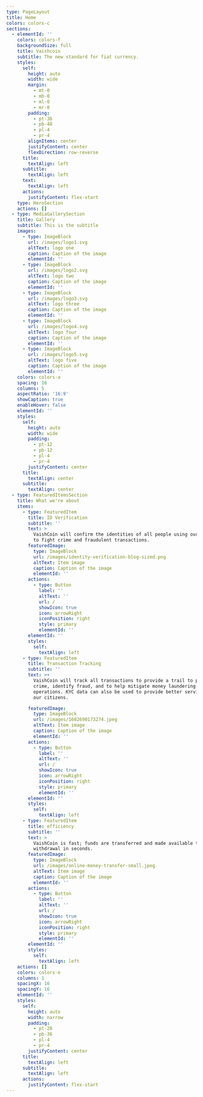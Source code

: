 ```yaml
---
type: PageLayout
title: Home
colors: colors-c
sections:
  - elementId: ''
    colors: colors-f
    backgroundSize: full
    title: Vaishcoin
    subtitle: The new standard for fiat currency.
    styles:
      self:
        height: auto
        width: wide
        margin:
          - mt-0
          - mb-0
          - ml-0
          - mr-0
        padding:
          - pt-36
          - pb-48
          - pl-4
          - pr-4
        alignItems: center
        justifyContent: center
        flexDirection: row-reverse
      title:
        textAlign: left
      subtitle:
        textAlign: left
      text:
        textAlign: left
      actions:
        justifyContent: flex-start
    type: HeroSection
    actions: []
  - type: MediaGallerySection
    title: Gallery
    subtitle: This is the subtitle
    images:
      - type: ImageBlock
        url: /images/logo1.svg
        altText: logo one
        caption: Caption of the image
        elementId: ''
      - type: ImageBlock
        url: /images/logo2.svg
        altText: logo two
        caption: Caption of the image
        elementId: ''
      - type: ImageBlock
        url: /images/logo3.svg
        altText: logo three
        caption: Caption of the image
        elementId: ''
      - type: ImageBlock
        url: /images/logo4.svg
        altText: logo four
        caption: Caption of the image
        elementId: ''
      - type: ImageBlock
        url: /images/logo5.svg
        altText: logo five
        caption: Caption of the image
        elementId: ''
    colors: colors-a
    spacing: 16
    columns: 5
    aspectRatio: '16:9'
    showCaption: true
    enableHover: false
    elementId: ''
    styles:
      self:
        height: auto
        width: wide
        padding:
          - pt-12
          - pb-12
          - pl-4
          - pr-4
        justifyContent: center
      title:
        textAlign: center
      subtitle:
        textAlign: center
  - type: FeaturedItemsSection
    title: What we're about
    items:
      - type: FeaturedItem
        title: ID Verification
        subtitle: ''
        text: >
          VaishCoin will confirm the identities of all people using our product
          to fight crime and fraudulent transactions.
        featuredImage:
          type: ImageBlock
          url: /images/identity-verification-blog-sized.png
          altText: Item image
          caption: Caption of the image
          elementId: ''
        actions:
          - type: Button
            label: ''
            altText: ''
            url: /
            showIcon: true
            icon: arrowRight
            iconPosition: right
            style: primary
            elementId: ''
        elementId: ''
        styles:
          self:
            textAlign: left
      - type: FeaturedItem
        title: Transaction Tracking
        subtitle: ''
        text: >+
          VaishCoin will track all transactions to provide a trail to prevent
          crime, identify fraud, and to help mitigate money laundering
          operations. KYC data can also be used to provide better services to
          our citizens.

        featuredImage:
          type: ImageBlock
          url: /images/1602690173274.jpeg
          altText: Item image
          caption: Caption of the image
          elementId: ''
        actions:
          - type: Button
            label: ''
            altText: ''
            url: /
            showIcon: true
            icon: arrowRight
            iconPosition: right
            style: primary
            elementId: ''
        elementId: ''
        styles:
          self:
            textAlign: left
      - type: FeaturedItem
        title: efficiency
        subtitle: ''
        text: >
          VaishCoin is fast; funds are transferred and made available to
          withdrawal in seconds.
        featuredImage:
          type: ImageBlock
          url: /images/online-money-transfer-small.jpeg
          altText: Item image
          caption: Caption of the image
          elementId: ''
        actions:
          - type: Button
            label: ''
            altText: ''
            url: /
            showIcon: true
            icon: arrowRight
            iconPosition: right
            style: primary
            elementId: ''
        elementId: ''
        styles:
          self:
            textAlign: left
    actions: []
    colors: colors-e
    columns: 1
    spacingX: 16
    spacingY: 16
    elementId: ''
    styles:
      self:
        height: auto
        width: narrow
        padding:
          - pt-28
          - pb-36
          - pl-4
          - pr-4
        justifyContent: center
      title:
        textAlign: left
      subtitle:
        textAlign: left
      actions:
        justifyContent: flex-start
---
```

